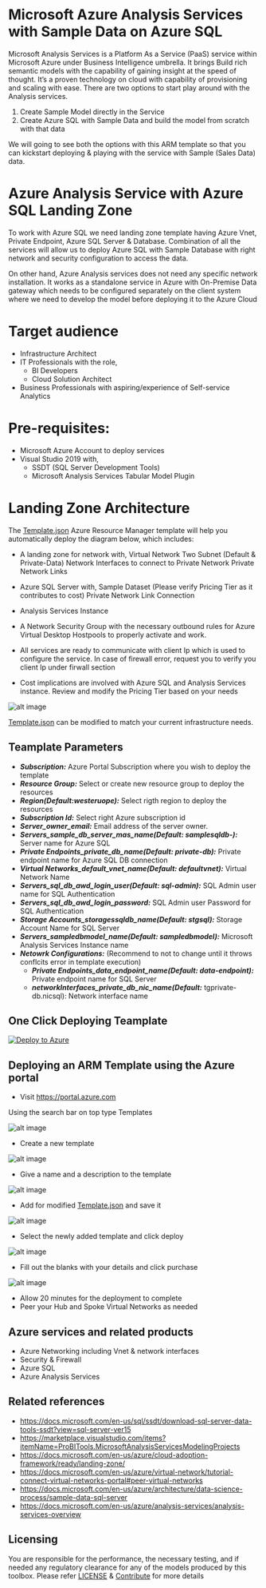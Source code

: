 # Microsoft Azure Analysis Services with Sample Data on Azure SQL
Microsoft Analysis Services is a Platform As a Service (PaaS) service within Microsoft Azure under Business Intelligence umbrella. It brings Build rich semantic models with the capability of gaining insight at the speed of thought. It’s a proven technology on cloud with capability of provisioning and scaling with ease. There are two options to start play around with the Analysis services. 

1.  Create Sample Model directly in the Service
2.  Create Azure SQL with Sample Data and build the model from scratch with that data 

We will going to see both the options with this ARM template so that you can kickstart deploying & playing with the service with Sample (Sales Data) data.

# Azure Analysis Service with Azure SQL Landing Zone

To work with Azure SQL we need landing zone template having Azure Vnet, Private Endpoint, Azure SQL Server & Database. Combination of all the services will allow us to deploy Azure SQL with Sample Database with right network and security configuration to access the data. 

On other hand, Azure Analysis services does not need any specific network installation. It works as a standalone service in Azure with On-Premise Data gateway which needs to be configured separately on the client system where we need to develop the model before deploying it to the Azure Cloud

# Target audience

- Infrastructure Architect
- IT Professionals with the role,
    - BI Developers
    - Cloud Solution Architect
- Business Professionals with aspiring/experience of Self-service Analytics

# Pre-requisites:
-   Microsoft Azure Account to deploy services
-   Visual Studio 2019 with,
    - SSDT (SQL Server Development Tools)
    - Microsoft Analysis Services Tabular Model Plugin

# Landing Zone Architecture

The [Template.json](https://raw.githubusercontent.com/git-pranayshah/AnalysisService/master/template.json) Azure Resource Manager template will help you automatically deploy the diagram below, which includes:

- A landing zone for network with,
    Virtual Network
    Two Subnet (Default & Private-Data)
    Network Interfaces to connect to Private Network
    Private Network Links
- Azure SQL Server with,
    Sample Dataset (Please verify Pricing Tier as it contributes to cost)
    Private Network Link Connection
- Analysis Services Instance

- A Network Security Group with the necessary outbound rules for Azure Virtual Desktop Hostpools to properly activate and work.
- All services are ready to communicate with client Ip which is used to configure the service. In case of firewall error, request you to verify you client Ip under firwall section
- Cost implications are involved with Azure SQL and Analysis Services instance. Review and modify the Pricing Tier based on your needs

![alt image](https://github.com/git-pranayshah/AnalysisService/blob/master/images/Landing_Zone_Template.png)

[Template.json](https://raw.githubusercontent.com/git-pranayshah/AnalysisService/master/template.json) can be modified to match your current infrastructure needs.

## Teamplate Parameters
- ***Subscription:*** Azure Portal Subscription where you wish to deploy the template
- ***Resource Group:*** Select or create new resource group to deploy the resources
- ***Region(Default:westeruope):*** Select rigth region to deploy the resources
- ***Subscription Id:*** Select right Azure subscription id
- ***Server_owner_email:*** Email address of the server owner. 
- ***Servers_sample_db_server_mas_name(Default: samplesqldb-<Unique string based on resource group>):*** Server name for Azure SQL 
- ***Private Endpoints_private_db_name(Default: private-db):*** Private endpoint name for Azure SQL DB connection
- ***Virtual Networks_default_vnet_name(Default: defaultvnet):*** Virtual Network Name
- ***Servers_sql_db_awd_login_user(Default: sql-admin):*** SQL Admin user name for SQL Authentication
- ***Servers_sql_db_awd_login_password:*** SQL Admin user Password for SQL Authentication
- ***Storage Accounts_storagessqldb_name(Default: stgsql<Unique string based on resource group>):*** Storage Account Name for SQL Server
- ***Servers_sampledbmodel_name(Default: sampledbmodel):*** Microsoft Analysis Services Instance name
- ***Netowrk Configurations:*** (Recommend to not to change until it throws conflcits error in template execution)
    - ***Private Endpoints_data_endpoint_name(Default: data-endpoint):*** Private endpoint name for SQL Server
    - ***networkInterfaces_private_db_nic_name(Default:*** tgprivate-db.nicsql<Unique string based on resource group>): Network interface name
## One Click Deploying Teamplate
<!-- Powershell command for Translating Git URL for template.json
    $url = "https://raw.githubusercontent.com/git-pranayshah/AnalysisService/master/template.json"
    [uri]::EscapeDataString($url)
    >> uri = https%3A%2F%2Fraw.githubusercontent.com%2Fgit-pranayshah%2FAnalysisService%2Fmaster%2Ftemplate.json

Base URL: https://portal.azure.com/#create/Microsoft.Template/uri
Final URL: <Base URL>/<uri>
-->
[![Deploy to Azure](https://aka.ms/deploytoazurebutton)](https://portal.azure.com/#create/Microsoft.Template/uri/https%3A%2F%2Fraw.githubusercontent.com%2Fgit-pranayshah%2FAnalysisService%2Fmaster%2Ftemplate.json)

## Deploying an ARM Template using the Azure portal

- Visit https://portal.azure.com

Using the search bar on top type Templates

![alt image](https://github.com/git-pranayshah/AnalysisService/blob/master/images/Search.png)

- Create a new template

![alt image](https://github.com/git-pranayshah/AnalysisService/blob/master/images/create.png)

- Give a name and a description to the template

![alt image](https://github.com/git-pranayshah/AnalysisService/blob/master/images/Name%20and%20Description.png)

- Add for modified [Template.json](https://raw.githubusercontent.com/git-pranayshah/AnalysisService/master/template.json) and save it

![alt image](https://github.com/git-pranayshah/AnalysisService/blob/master/images/add%20code.png)

- Select the newly added template and click deploy

![alt image](https://github.com/git-pranayshah/AnalysisService/blob/master/images/Select%20and%20deploy%20template.png)

- Fill out the blanks with your details and click purchase

![alt image](https://github.com/git-pranayshah/AnalysisService/blob/master/images/Fill%20out%20the%20details%20and%20purchase.png)

- Allow 20 minutes for the deployment to complete
- Peer your Hub and Spoke Virtual Networks as needed

## Azure services and related products

- Azure Networking including Vnet & network interfaces
- Security & Firewall
- Azure SQL
- Azure Analysis Services

## Related references
- https://docs.microsoft.com/en-us/sql/ssdt/download-sql-server-data-tools-ssdt?view=sql-server-ver15
- https://marketplace.visualstudio.com/items?itemName=ProBITools.MicrosoftAnalysisServicesModelingProjects
- https://docs.microsoft.com/en-us/azure/cloud-adoption-framework/ready/landing-zone/
- https://docs.microsoft.com/en-us/azure/virtual-network/tutorial-connect-virtual-networks-portal#peer-virtual-networks
- https://docs.microsoft.com/en-us/azure/architecture/data-science-process/sample-data-sql-server
- https://docs.microsoft.com/en-us/azure/analysis-services/analysis-services-overview

## Licensing

You are responsible for the performance, the necessary testing, and if needed any regulatory clearance for any of the models produced by this toolbox.
Please refer [LICENSE](LICENSE) &  [Contribute](https://github.com/git-pranayshah/AnalysisService/blob/master/Contribute.md) for more details




